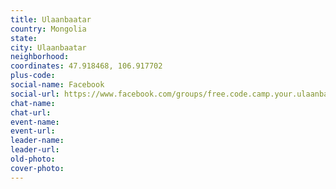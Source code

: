 ```yaml
---
title: Ulaanbaatar
country: Mongolia
state: 
city: Ulaanbaatar
neighborhood: 
coordinates: 47.918468, 106.917702
plus-code:
social-name: Facebook
social-url: https://www.facebook.com/groups/free.code.camp.your.ulaanbaatar
chat-name:
chat-url:
event-name:
event-url:
leader-name:
leader-url:
old-photo: 
cover-photo:
---
```


